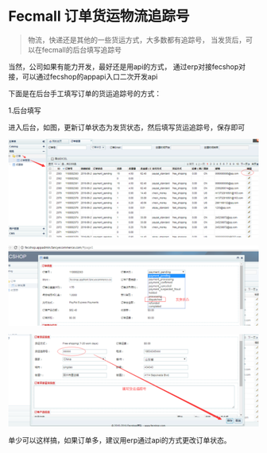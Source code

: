 Fecmall 订单货运物流追踪号
======================


> 物流，快递还是其他的一些货运方式，大多数都有追踪号，
当发货后，可以在fecmall的后台填写追踪号


当然，公司如果有能力开发，最好还是用api的方式，
通过erp对接fecshop对接，可以通过fecshop的appapi入口二次开发api


下面是在后台手工填写订单的货运追踪号的方式：

1.后台填写


进入后台，如图，更新订单状态为发货状态，然后填写货运追踪号，保存即可

![images](images/cc31.png)


![images](images/cc32.png)



![images](images/cc34.png)


单少可以这样搞，如果订单多，建议用erp通过api的方式更改订单状态。







